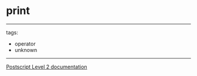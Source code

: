 # print

---
tags:

- operator
- unknown

---

[Postscript Level 2 documentation](https://hepunx.rl.ac.uk/~adye/psdocs/ref/PSL2p.html#print)
